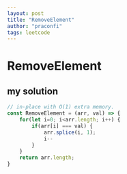 ```yaml
---
layout: post
title: "RemoveElement"
author: "praconfi"
tags: leetcode
---
```


# RemoveElement

## my solution

```js
// in-place with O(1) extra memory.
const RemoveElement = (arr, val) => {
    for(let i=0; i<arr.length; i++) {
        if(arr[i] === val) {
            arr.splice(i, 1);
            i--
        }
    }
    return arr.length;
}

```